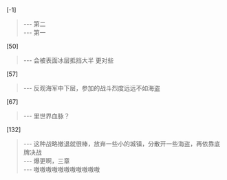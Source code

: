 
[-1] 
>--- 第二<br>
>--- 第一<br>

[50] 
>--- 会被表面冰层抵挡大半
更对些<br>

[57] 
>--- 反观海军中下层，参加的战斗烈度远远不如海盗<br>

[67] 
>--- 里世界血脉？<br>

[132] 
>--- 这种战略撤退就很棒，放弃一些小的城镇，分散开一些海盗，再依靠底牌决战<br>
>--- 爆更啊，三章<br>
>--- 嗷嗷嗷嗷嗷嗷嗷嗷嗷嗷嗷<br>
